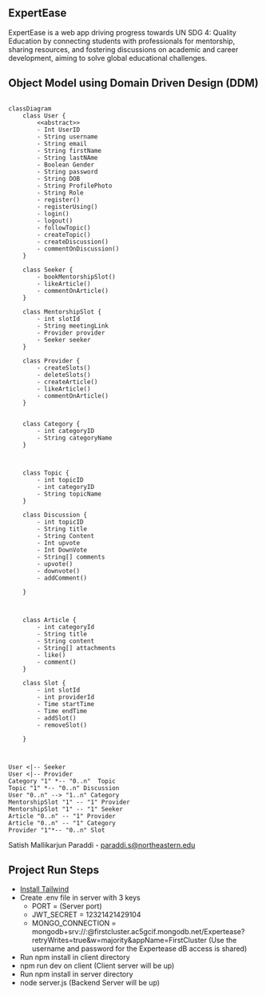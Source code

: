 

## ExpertEase

ExpertEase is a web app driving progress towards UN SDG 4: Quality Education by connecting students with professionals for mentorship, sharing resources, and fostering discussions on academic and career development, aiming to solve global educational challenges.

## Object Model using Domain Driven Design (DDM)

```mermaid

classDiagram
    class User {
        <<abstract>>
        - Int UserID
        - String username
        - String email
        - String firstName
        - String lastNAme
        - Boolean Gender       
        - String password
        - String DOB
        - String ProfilePhoto
        - String Role
        - register()
        - registerUsing()
        - login()
        - logout()
        - followTopic()
        - createTopic()
        - createDiscussion()
        - commentOnDiscussion()
    }
 
    class Seeker {
        - bookMentorshipSlot()
        - likeArticle()
        - commentOnArticle()
    }

    class MentorshipSlot {
        - int slotId
        - String meetingLink
        - Provider provider
        - Seeker seeker
    }
 
    class Provider {
        - createSlots()
        - deleteSlots()
        - createArticle()
        - likeArticle()
        - commentOnArticle()
    }


    class Category {
        - int categoryID
        - String categoryName
    }



    class Topic {
        - int topicID
        - int categoryID
        - String topicName
    }
 
    class Discussion {
        - int topicID
        - String title
        - String Content
        - Int upvote
        - Int DownVote
        - String[] comments
        - upvote()
        - downvote()
        - addComment()
        
    }
 

 
    class Article {
        - int categoryId
        - String title
        - String content
        - String[] attachments
        - like()
        - comment()
    }

    class Slot {
        - int slotId
        - int providerId
        - Time startTime
        - Time endTime
        - addSlot()
        - removeSlot()

    }


 
User <|-- Seeker
User <|-- Provider
Category "1" *-- "0..n"  Topic
Topic "1" *-- "0..n" Discussion
User "0..n" --> "1..n" Category
MentorshipSlot "1" -- "1" Provider
MentorshipSlot "1" -- "1" Seeker
Article "0..n" -- "1" Provider
Article "0..n" -- "1" Category
Provider "1"*-- "0..n" Slot

```






Satish Mallikarjun Paraddi - paraddi.s@northeastern.edu

## Project Run Steps
- [Install Tailwind](https://tailwindcss.com/docs/guides/vite)
- Create .env file in server with 3 keys
  - PORT = (Server port)
  - JWT_SECRET = 12321421429104
  - MONGO_CONNECTION = mongodb+srv://<Username>:<Password>@firstcluster.ac5gcif.mongodb.net/Expertease?retryWrites=true&w=majority&appName=FirstCluster (Use the username and password for the Expertease dB access is shared)
- Run npm install in client directory
- npm run dev on client (Client server will be  up)
- Run npm install in server directory
- node server.js (Backend Server will be up)
